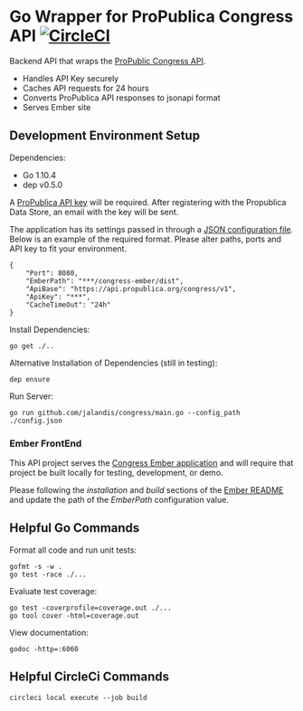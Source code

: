 # Go Wrapper for ProPublica Congress API [![CircleCI](https://circleci.com/gh/jalandis/congress-go-api/tree/master.svg?style=svg)](https://circleci.com/gh/jalandis/congress-go-api/tree/master)

Backend API that wraps the [ProPublic Congress API](https://www.propublica.org/datastore/api/propublica-congress-api).

* Handles API Key securely
* Caches API requests for 24 hours
* Converts ProPublica API responses to jsonapi format
* Serves Ember site

## Development Environment Setup

Dependencies:
* Go 1.10.4
* dep v0.5.0

A [ProPublica API key](https://www.propublica.org/datastore/api/propublica-congress-api) will be required.  After registering with the Propublica Data Store, an email with the key will be sent.

The application has its settings passed in through a [JSON configuration file](https://github.com/jalandis/congress-go-api/config_template.json).  Below is an example of the required format.  Please alter paths, ports and API key to fit your environment.

    {
        "Port": 8080,
        "EmberPath": "***/congress-ember/dist",
        "ApiBase": "https://api.propublica.org/congress/v1",
        "ApiKey": "***",
        "CacheTimeOut": "24h"
    }

Install Dependencies:

    go get ./..

Alternative Installation of Dependencies (still in testing):

    dep ensure

Run Server:

    go run github.com/jalandis/congress/main.go --config_path ./config.json

### Ember FrontEnd

This API project serves the [Congress Ember application](https://github.com/jalandis/congress-ember) and will require that project be built locally for testing, development, or demo.

Please following the *installation* and *build* sections of the [Ember README](https://github.com/jalandis/congress-ember/blob/master/README.md) and update the path of the *EmberPath* configuration value.

## Helpful Go Commands

Format all code and run unit tests:

    gofmt -s -w .
    go test -race ./...

Evaluate test coverage:

    go test -coverprofile=coverage.out ./...
    go tool cover -html=coverage.out

View documentation:

    godoc -http=:6060

## Helpful CircleCi Commands

    circleci local execute --job build
